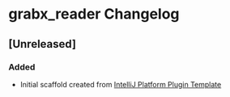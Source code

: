 <!-- Keep a Changelog guide -> https://keepachangelog.com -->

# grabx_reader Changelog

## [Unreleased]
### Added
- Initial scaffold created from [IntelliJ Platform Plugin Template](https://github.com/JetBrains/intellij-platform-plugin-template)
